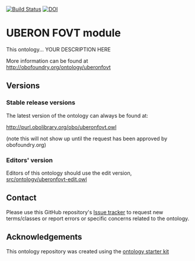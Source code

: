 [![Build Status](https://travis-ci.org/futres/uberonfovt.svg?branch=master)](https://travis-ci.org/futres/uberonfovt)
[![DOI](https://zenodo.org/badge/13996/futres/uberonfovt.svg)](https://zenodo.org/badge/latestdoi/13996/futres/uberonfovt)

# UBERON FOVT module

This ontology... YOUR DESCRIPTION HERE

More information can be found at http://obofoundry.org/ontology/uberonfovt

## Versions

### Stable release versions

The latest version of the ontology can always be found at:

http://purl.obolibrary.org/obo/uberonfovt.owl

(note this will not show up until the request has been approved by obofoundry.org)

### Editors' version

Editors of this ontology should use the edit version, [src/ontology/uberonfovt-edit.owl](src/ontology/uberonfovt-edit.owl)

## Contact

Please use this GitHub repository's [Issue tracker](https://github.com/futres/uberonfovt/issues) to request new terms/classes or report errors or specific concerns related to the ontology.

## Acknowledgements

This ontology repository was created using the [ontology starter kit](https://github.com/INCATools/ontology-starter-kit)